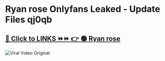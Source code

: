 
 # Ryan rose Onlyfans Leaked - Update Files qj0qb

## <h2><a href="https://clipsfans.com/Ryan_rose&ref=git">🔗 Click to LINKS ⏩⏩ 👉 🟢 Ryan rose </a></h2>

<a href="https://clipsfans.com/Ryan_rose&ref=git" rel="nofollow" data-target="animated-image.originalLink"><img src="https://i.ibb.co.com/xMMVF88/686577567.gif" alt="Viral Video Original" style="max-width: 100%; display: inline-block;" data-target="animated-image.originalImage"></a>

